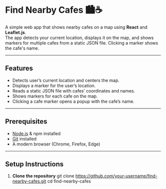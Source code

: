 # Find Nearby Cafes 🏙️☕

A simple web app that shows nearby cafes on a map using **React** and **Leaflet.js**.  
The app detects your current location, displays it on the map, and shows markers for multiple cafes from a static JSON file. Clicking a marker shows the cafe's name.

---

## Features

- Detects user’s current location and centers the map.
- Displays a marker for the user’s location.
- Reads a static JSON file with cafes’ coordinates and names.
- Shows markers for each cafe on the map.
- Clicking a cafe marker opens a popup with the cafe’s name.

---

## Prerequisites

- [Node.js](https://nodejs.org/en/) & npm installed
- [Git](https://git-scm.com/) installed
- A modern browser (Chrome, Firefox, Edge)

---

## Setup Instructions

1. **Clone the repository**
git clone https://github.com/your-username/find-nearby-cafes.git
cd find-nearby-cafes
